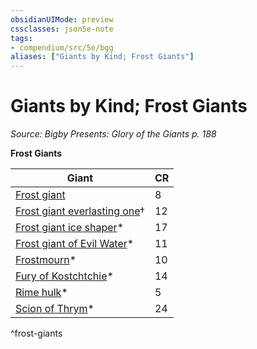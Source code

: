 ```yaml
---
obsidianUIMode: preview
cssclasses: json5e-note
tags:
- compendium/src/5e/bgg
aliases: ["Giants by Kind; Frost Giants"]
---
```

# Giants by Kind; Frost Giants
*Source: Bigby Presents: Glory of the Giants p. 188* 

**Frost Giants**

| Giant | CR |
|-------|----|
| [Frost giant](Mechanics/bestiary/giant/frost-giant.md) | 8 |
| [Frost giant everlasting one](Mechanics/bestiary/giant/frost-giant-everlasting-one-mpmm.md)† | 12 |
| [Frost giant ice shaper](Mechanics/bestiary/giant/frost-giant-ice-shaper-bgg.md)* | 17 |
| [Frost giant of Evil Water](Mechanics/bestiary/giant/frost-giant-of-evil-water-bgg.md)* | 11 |
| [Frostmourn](Mechanics/bestiary/undead/frostmourn-bgg.md)* | 10 |
| [Fury of Kostchtchie](Mechanics/bestiary/fiend/fury-of-kostchtchie-bgg.md)* | 14 |
| [Rime hulk](Mechanics/bestiary/elemental/rime-hulk-bgg.md)* | 5 |
| [Scion of Thrym](Mechanics/bestiary/giant/scion-of-thrym-bgg.md)* | 24 |
^frost-giants